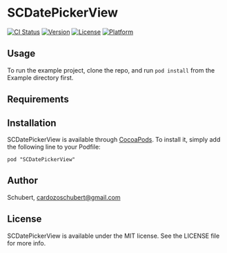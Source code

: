 # SCDatePickerView

[![CI Status](http://img.shields.io/travis/Schubert/SCDatePickerView.svg?style=flat)](https://travis-ci.org/Schubert/SCDatePickerView)
[![Version](https://img.shields.io/cocoapods/v/SCDatePickerView.svg?style=flat)](http://cocoadocs.org/docsets/SCDatePickerView)
[![License](https://img.shields.io/cocoapods/l/SCDatePickerView.svg?style=flat)](http://cocoadocs.org/docsets/SCDatePickerView)
[![Platform](https://img.shields.io/cocoapods/p/SCDatePickerView.svg?style=flat)](http://cocoadocs.org/docsets/SCDatePickerView)

## Usage

To run the example project, clone the repo, and run `pod install` from the Example directory first.

## Requirements

## Installation

SCDatePickerView is available through [CocoaPods](http://cocoapods.org). To install
it, simply add the following line to your Podfile:

    pod "SCDatePickerView"

## Author

Schubert, cardozoschubert@gmail.com

## License

SCDatePickerView is available under the MIT license. See the LICENSE file for more info.


